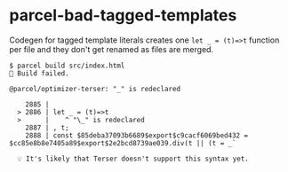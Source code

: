 # parcel-bad-tagged-templates

Codegen for tagged template literals creates one `let _ = (t)=>t` function per file and they don't get renamed as files are merged.

```
$ parcel build src/index.html
🚨 Build failed.

@parcel/optimizer-terser: "_" is redeclared

    2885 | 
  > 2886 | let _ = (t)=>t
  >      |    ^ "\_" is redeclared
    2887 | , t;
    2888 | const $85deba37093b6689$export$c9cacf6069bed432 = $cc85e8b8e7405a89$export$2e2bcd8739ae039.div(t || (t = _`

  💡 It's likely that Terser doesn't support this syntax yet.
```
